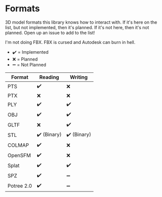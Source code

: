 # Formats

3D model formats this library knows how to interact with. If it's here on the list, but not implemented, then it's planned. If it's not here, then it's not planned. Open up an issue to add to the list!

I'm not doing FBX. FBX is cursed and Autodesk can burn in hell.

* ✔️ = Implemented
* ❌ = Planned
* ➖ = Not Planned

| Format     | Reading     | Writing      |
| ---------- | ----------- | ------------ |
| PTS        | ✔️          | ❌          |
| PTX        | ❌          | ❌          |
| PLY        | ✔️          | ✔️          |
| OBJ        | ✔️          | ✔️          |
| GLTF       | ❌          | ✔️          |
| STL        | ✔️ (Binary) | ✔️ (Binary) |
| COLMAP     | ✔️          | ❌          |
| OpenSFM    | ✔️          | ❌          |
| Splat      | ✔️          | ✔️          |
| SPZ        | ✔️          | ➖          |
| Potree 2.0 | ✔️          | ➖          |
